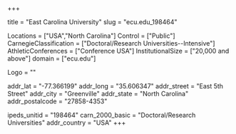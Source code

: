 
+++

title = "East Carolina University"
slug = "ecu.edu_198464"

Locations = ["USA","North Carolina"]
Control = ["Public"]
CarnegieClassification = ["Doctoral/Research Universities--Intensive"]
AthleticConferences = ["Conference USA"]
InstitutionalSize = ["20,000 and above"]
domain = ["ecu.edu"]

Logo = ""

addr_lat = "-77.366199"
addr_long = "35.606347"
addr_street = "East 5th Street"
addr_city = "Greenville"
addr_state = "North Carolina"
addr_postalcode = "27858-4353"

ipeds_unitid = "198464"
carn_2000_basic = "Doctoral/Research Universities"
addr_country = "USA"
+++
    
